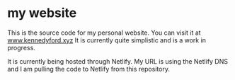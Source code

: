 # my website

This is the source code for my personal website. You can visit it at www.kennedyford.xyz 
It is currently quite simplistic and is a work in progress.

It is currently being hosted through Netlify. My URL is using the Netlify DNS and I am pulling the code to Netlify from this repository.
